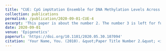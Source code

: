 ```yaml
---
title: "CUE: CpG impUtation Ensemble for DNA Methylation Levels Across the Human Methylation450 (HM450) and EPIC (HM850) BeadChip Platforms"
collection: publications
permalink: /publication/2020-09-01-CUE-4
excerpt: 'This paper is about the number 2. The number 3 is left for future work.'
date: 2020-09-01
venue: 'Epigenetics'
paperurl: 'https://doi.org/10.1101/2020.05.30.107094'
citation: 'Your Name, You. (2010). &quot;Paper Title Number 2.&quot; <i>Journal 1</i>. 1(2).'
---
```

<!---
// This paper is about the number 2. The number 3 is left for future work.

// [Download paper here](https://doi.org/10.1101/2020.05.30.107094)

// Recommended citation: Your Name, You. (2010). "Paper Title Number 2." <i>Journal 1</i>. 1(2).
--->